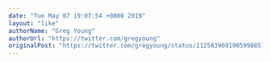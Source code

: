 ```yaml
---
date: "Tue May 07 19:07:54 +0000 2019"
layout: "like"
authorName: "Greg Young"
authorUrl: "https://twitter.com/gregyoung"
originalPost: "https://twitter.com/gregyoung/status/1125839691905998851"
---
```

